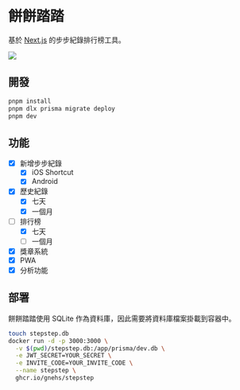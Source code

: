 # 餅餅踏踏

基於 [Next.js](https://nextjs.org/) 的步步紀錄排行榜工具。

![](/public/cover.jpg)

## 開發

```bash
pnpm install
pnpm dlx prisma migrate deploy
pnpm dev
```

## 功能

- [x] 新增步步紀錄
  - [x] iOS Shortcut
  - [x] Android
- [x] 歷史紀錄
  - [x] 七天
  - [x] 一個月
- [ ] 排行榜
  - [x] 七天
  - [ ] 一個月
- [x] 獎章系統
- [x] PWA
- [x] 分析功能

## 部署

餅餅踏踏使用 SQLite 作為資料庫，因此需要將資料庫檔案掛載到容器中。

```bash
touch stepstep.db
docker run -d -p 3000:3000 \
  -v $(pwd)/stepstep.db:/app/prisma/dev.db \
  -e JWT_SECRET=YOUR_SECRET \
  -e INVITE_CODE=YOUR_INVITE_CODE \
  --name stepstep \
  ghcr.io/gnehs/stepstep
```
